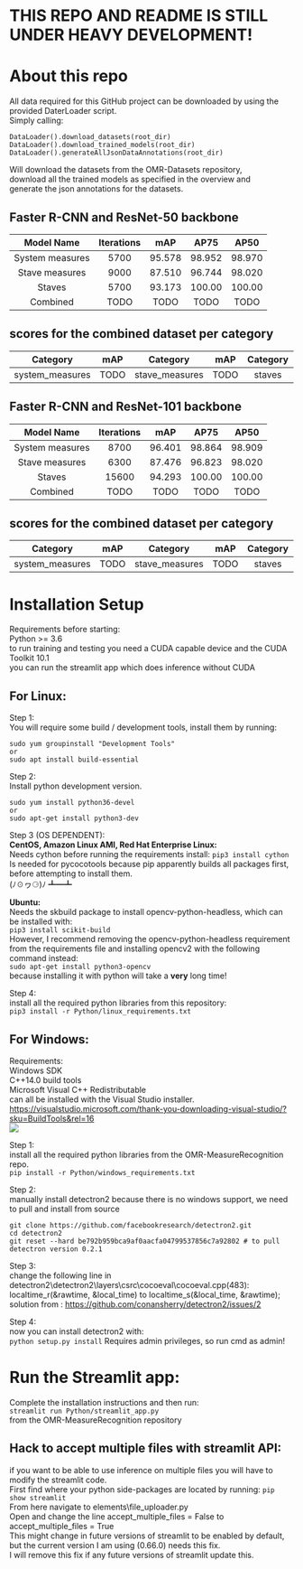 # THIS REPO AND README IS STILL UNDER HEAVY DEVELOPMENT!

# About this repo

All data required for this GitHub project can be downloaded by using the provided DaterLoader script.  
Simply calling:  
```
DataLoader().download_datasets(root_dir)
DataLoader().download_trained_models(root_dir)
DataLoader().generateAllJsonDataAnnotations(root_dir)
``` 
Will download the datasets from the OMR-Datasets repository,  
download all the trained models as specified in the overview and  
generate the json annotations for the datasets.

## Faster R-CNN and ResNet-50 backbone
|   Model Name        |   Iterations  |    mAP   |    AP75  |    AP50  |
|:-------------------:|:-------------:|:--------:|:--------:|:--------:|
|   System measures   |     5700      |  95.578  |  98.952  |  98.970  |
|   Stave measures    |     9000      |  87.510  |  96.744  |  98.020  |
|      Staves         |     5700      |  93.173  |  100.00  |  100.00  |
|      Combined       |     TODO      |  TODO  |  TODO  |  TODO  |

## scores for the combined dataset per category
| Category        | mAP    | Category       | mAP    | Category   | mAP    |
|:---------------:|:------:|:--------------:|:------:|:----------:|:------:|
| system_measures | TODO | stave_measures | TODO | staves     | TODO |

## Faster R-CNN and ResNet-101 backbone
|   Model Name        |   Iterations  |    mAP   |    AP75  |    AP50  |
|:-------------------:|:-------------:|:--------:|:--------:|:--------:|
|   System measures   |     8700      |  96.401  |  98.864  |  98.909  |
|   Stave measures    |     6300      |  87.476  |  96.823  |  98.020  |
|      Staves         |     15600     |  94.293  |  100.00  |  100.00  |
|      Combined       |     TODO      |  TODO  |  TODO  |  TODO  |

## scores for the combined dataset per category
| Category        | mAP    | Category       | mAP    | Category   | mAP    |
|:---------------:|:------:|:--------------:|:------:|:----------:|:------:|
| system_measures | TODO | stave_measures | TODO | staves     | TODO |

# Installation Setup

Requirements before starting:  
Python >= 3.6  
to run training and testing you need a CUDA capable device and the CUDA Toolkit 10.1  
you can run the streamlit app which does inference without CUDA

## For Linux:

Step 1:  
You will require some build / development tools, install them by running:  
```
sudo yum groupinstall "Development Tools"
or
sudo apt install build-essential
```

Step 2:  
Install python development version.  
```
sudo yum install python36-devel
or
sudo apt-get install python3-dev
```

Step 3 (OS DEPENDENT):  
**CentOS, Amazon Linux AMI, Red Hat Enterprise Linux:**  
Needs cython before running the requirements install:
```pip3 install cython```  
Is needed for pycocotools because pip apparently builds all packages first, before attempting to install them.  
(ﾉ☉ヮ⚆)ﾉ ┻━┻

**Ubuntu:**  
Needs the skbuild package to install opencv-python-headless, which can be installed with:  
```pip3 install scikit-build```  
However, I recommend removing the opencv-python-headless requirement from the requirements file
and installing opencv2 with the following command instead:  
```sudo apt-get install python3-opencv```  
because installing it with python will take a **very** long time!

Step 4:  
install all the required python libraries from this repository:  
```pip3 install -r Python/linux_requirements.txt```

## For Windows:

Requirements:  
Windows SDK  
C++14.0 build tools  
Microsoft Visual C++ Redistributable  
can all be installed with the Visual Studio installer.  
https://visualstudio.microsoft.com/thank-you-downloading-visual-studio/?sku=BuildTools&rel=16  
![](Images/VS_setup.png)

Step 1:  
install all the required python libraries from the OMR-MeasureRecognition repo.  
```pip install -r Python/windows_requirements.txt```

Step 2:  
manually install detectron2 because there is no windows support, we need to pull and install from source  
```
git clone https://github.com/facebookresearch/detectron2.git
cd detectron2
git reset --hard be792b959bca9af0aacfa04799537856c7a92802 # to pull detectron version 0.2.1
```

Step 3:  
change the following line in detectron2\detectron2\layers\csrc\cocoeval\cocoeval.cpp(483):  
localtime_r(&rawtime, &local_time) to localtime_s(&local_time, &rawtime);  
solution from : https://github.com/conansherry/detectron2/issues/2  

Step 4:  
now you can install detectron2 with:  
```python setup.py install```
Requires admin privileges, so run cmd as admin!

# Run the Streamlit app:

Complete the installation instructions and then run:  
```streamlit run Python/streamlit_app.py```  
from the OMR-MeasureRecognition repository

## Hack to accept multiple files with streamlit API:

if you want to be able to use inference on multiple files you will have to modify the streamlit code.  
First find where your python side-packages are located by running:
```pip show streamlit```  
From here navigate to elements\file_uploader.py  
Open and change the line accept_multiple_files = False to accept_multiple_files = True  
This might change in future versions of streamlit to be enabled by default, but the current version I am using (0.66.0) needs this fix.  
I will remove this fix if any future versions of streamlit update this.